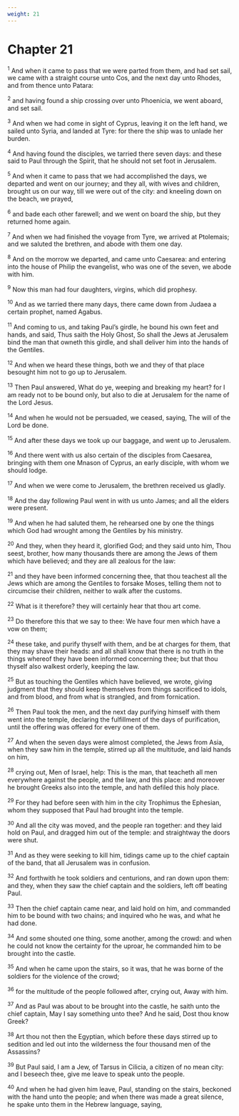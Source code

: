 ```yaml
---
weight: 21
---
```


# Chapter 21

<sup>1</sup> And when it came to pass that we were parted from them, and had set sail, we came with a straight course unto Cos, and the next day unto Rhodes, and from thence unto Patara: 

<sup>2</sup> and having found a ship crossing over unto Phoenicia, we went aboard, and set sail. 

<sup>3</sup> And when we had come in sight of Cyprus, leaving it on the left hand, we sailed unto Syria, and landed at Tyre: for there the ship was to unlade her burden. 

<sup>4</sup> And having found the disciples, we tarried there seven days: and these said to Paul through the Spirit, that he should not set foot in Jerusalem. 

<sup>5</sup> And when it came to pass that we had accomplished the days, we departed and went on our journey; and they all, with wives and children, brought us on our way, till we were out of the city: and kneeling down on the beach, we prayed, 

<sup>6</sup> and bade each other farewell; and we went on board the ship, but they returned home again. 

<sup>7</sup> And when we had finished the voyage from Tyre, we arrived at Ptolemais; and we saluted the brethren, and abode with them one day. 

<sup>8</sup> And on the morrow we departed, and came unto Caesarea: and entering into the house of Philip the evangelist, who was one of the seven, we abode with him. 

<sup>9</sup> Now this man had four daughters, virgins, which did prophesy. 

<sup>10</sup> And as we tarried there many days, there came down from Judaea a certain prophet, named Agabus. 

<sup>11</sup> And coming to us, and taking Paul’s girdle, he bound his own feet and hands, and said, Thus saith the Holy Ghost, So shall the Jews at Jerusalem bind the man that owneth this girdle, and shall deliver him into the hands of the Gentiles. 

<sup>12</sup> And when we heard these things, both we and they of that place besought him not to go up to Jerusalem. 

<sup>13</sup> Then Paul answered, What do ye, weeping and breaking my heart? for I am ready not to be bound only, but also to die at Jerusalem for the name of the Lord Jesus. 

<sup>14</sup> And when he would not be persuaded, we ceased, saying, The will of the Lord be done. 

<sup>15</sup> And after these days we took up our baggage, and went up to Jerusalem. 

<sup>16</sup> And there went with us also certain of the disciples from Caesarea, bringing with them one Mnason of Cyprus, an early disciple, with whom we should lodge. 

<sup>17</sup> And when we were come to Jerusalem, the brethren received us gladly. 

<sup>18</sup> And the day following Paul went in with us unto James; and all the elders were present. 

<sup>19</sup> And when he had saluted them, he rehearsed one by one the things which God had wrought among the Gentiles by his ministry. 

<sup>20</sup> And they, when they heard it, glorified God; and they said unto him, Thou seest, brother, how many thousands there are among the Jews of them which have believed; and they are all zealous for the law: 

<sup>21</sup> and they have been informed concerning thee, that thou teachest all the Jews which are among the Gentiles to forsake Moses, telling them not to circumcise their children, neither to walk after the customs. 

<sup>22</sup> What is it therefore? they will certainly hear that thou art come. 

<sup>23</sup> Do therefore this that we say to thee: We have four men which have a vow on them; 

<sup>24</sup> these take, and purify thyself with them, and be at charges for them, that they may shave their heads: and all shall know that there is no truth in the things whereof they have been informed concerning thee; but that thou thyself also walkest orderly, keeping the law. 

<sup>25</sup> But as touching the Gentiles which have believed, we wrote, giving judgment that they should keep themselves from things sacrificed to idols, and from blood, and from what is strangled, and from fornication. 

<sup>26</sup> Then Paul took the men, and the next day purifying himself with them went into the temple, declaring the fulfillment of the days of purification, until the offering was offered for every one of them. 

<sup>27</sup> And when the seven days were almost completed, the Jews from Asia, when they saw him in the temple, stirred up all the multitude, and laid hands on him, 

<sup>28</sup> crying out, Men of Israel, help: This is the man, that teacheth all men everywhere against the people, and the law, and this place: and moreover he brought Greeks also into the temple, and hath defiled this holy place. 

<sup>29</sup> For they had before seen with him in the city Trophimus the Ephesian, whom they supposed that Paul had brought into the temple. 

<sup>30</sup> And all the city was moved, and the people ran together: and they laid hold on Paul, and dragged him out of the temple: and straightway the doors were shut. 

<sup>31</sup> And as they were seeking to kill him, tidings came up to the chief captain of the band, that all Jerusalem was in confusion. 

<sup>32</sup> And forthwith he took soldiers and centurions, and ran down upon them: and they, when they saw the chief captain and the soldiers, left off beating Paul. 

<sup>33</sup> Then the chief captain came near, and laid hold on him, and commanded him to be bound with two chains; and inquired who he was, and what he had done. 

<sup>34</sup> And some shouted one thing, some another, among the crowd: and when he could not know the certainty for the uproar, he commanded him to be brought into the castle. 

<sup>35</sup> And when he came upon the stairs, so it was, that he was borne of the soldiers for the violence of the crowd; 

<sup>36</sup> for the multitude of the people followed after, crying out, Away with him. 

<sup>37</sup> And as Paul was about to be brought into the castle, he saith unto the chief captain, May I say something unto thee? And he said, Dost thou know Greek? 

<sup>38</sup> Art thou not then the Egyptian, which before these days stirred up to sedition and led out into the wilderness the four thousand men of the Assassins? 

<sup>39</sup> But Paul said, I am a Jew, of Tarsus in Cilicia, a citizen of no mean city: and I beseech thee, give me leave to speak unto the people. 

<sup>40</sup> And when he had given him leave, Paul, standing on the stairs, beckoned with the hand unto the people; and when there was made a great silence, he spake unto them in the Hebrew language, saying, 


